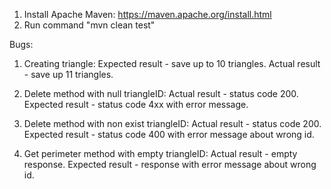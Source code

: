1. Install Apache Maven:
https://maven.apache.org/install.html
2. Run command "mvn clean test"


Bugs:

1. Creating triangle:
Expected result - save up to 10 triangles.
Actual result - save up 11 triangles.

2. Delete method with null triangleID:
Actual result - status code 200.
Expected result - status code 4xx with error message.

3. Delete method with non exist triangleID:
Actual result - status code 200.
Expected result - status code 400 with error message about wrong id.

4. Get perimeter method with empty triangleID:
Actual result - empty response.
Expected result - response with error message about wrong id.